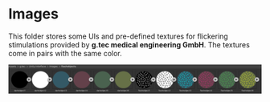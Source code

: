 # Images
This folder stores some UIs and pre-defined textures for flickering stimulations provided by **g.tec medical engineering GmbH**. The textures come in pairs with the same color. 
<p align="center">
<img src="../Img/image11.png" alt="drawing" width="700"/><br/>
</p>